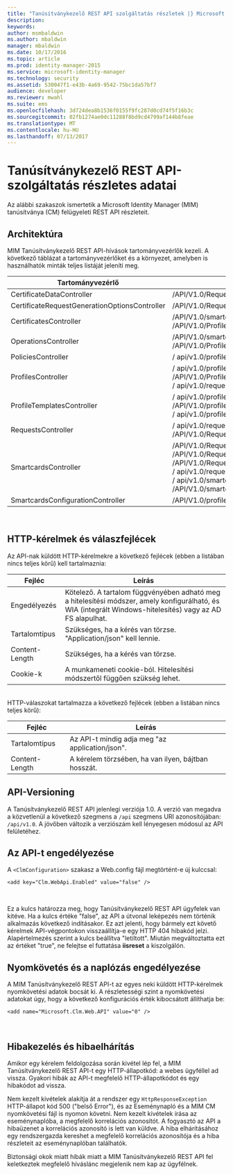 ```yaml
---
title: "Tanúsítványkezelő REST API szolgáltatás részletek |} Microsoft Docs"
description: 
keywords: 
author: msmbaldwin
ms.author: mbaldwin
manager: mbaldwin
ms.date: 10/17/2016
ms.topic: article
ms.prod: identity-manager-2015
ms.service: microsoft-identity-manager
ms.technology: security
ms.assetid: 530047f1-e43b-4a69-9542-75bc1da57bf7
audience: developer
ms.reviewer: mwahl
ms.suite: ems
ms.openlocfilehash: 3d724dea8b1536f0155f9fc287d0cd74f5f16b3c
ms.sourcegitcommit: 02fb1274ae0dc11288f8bd9cd4799af144b8feae
ms.translationtype: MT
ms.contentlocale: hu-HU
ms.lasthandoff: 07/13/2017
---
```

# <a name="cm-rest-api-service-details"></a>Tanúsítványkezelő REST API-szolgáltatás részletes adatai
Az alábbi szakaszok ismertetik a Microsoft Identity Manager (MIM) tanúsítványa (CM) felügyeleti REST API részleteit.

## <a name="architecture"></a>Architektúra 
MIM Tanúsítványkezelő REST API-hívások tartományvezérlők kezeli. A következő táblázat a tartományvezérlőket és a környezet, amelyben is használhatók minták teljes listáját jeleníti meg.

Tartományvezérlő| A minta útvonal
----------|-------------
CertificateDataController| /API/V1.0/Requests/{RequestId}/certificatedata /
CertificateRequestGenerationOptionsController| /API/V1.0/Requests/{RequestId}/certificaterequestgenerationoptions
CertificatesController| /API/V1.0/smartcards/{smartcardid}/Certificates <br/> /API/V1.0/Profiles/{profileid}/Certificates
OperationsController| /API/V1.0/smartcards/{smartcardid}/Operations <br/> /API/V1.0/Profiles/{profileid}/Operations
PoliciesController| / api/v1.0/profiletemplates/{profiletemplateid}/policies/{id}
ProfilesController| / api/v1.0/profiles/{id} <br/> /API/V1.0/Profiles <br/> / api/v1.0/requests/{requestid}/profiles/{id}
ProfileTemplatesController| / api/v1.0/profiletemplates/{id} <br/> /API/V1.0/profiletemplates <br/> / api/v1.0/profiletemplates/{profiletemplateid}/policies/{id}
RequestsController| / api/v1.0/requests/{id} <br/> /API/V1.0/Requests
SmartcardsController| /API/V1.0/Requests/{RequestId}/smartcards/{ID}/diversifiedkey <br/> /API/V1.0/Requests/{RequestId}/smartcards/{ID}/serverproposedpin <br/> /API/V1.0/Requests/{RequestId}/smartcards/{ID}/authenticationresponse <br/> / api/v1.0/requests/{requestid}/smartcards/{id} <br/> / api/v1.0/smartcards/{id} <br/> /API/V1.0/smartcards
SmartcardsConfigurationController| /API/V1.0/profiletemplates/{profiletemplateid}/Configuration/smartcards
<br/>

## <a name="http-request-and-response-headers"></a>HTTP-kérelmek és válaszfejlécek

Az API-nak küldött HTTP-kérelmekre a következő fejlécek (ebben a listában nincs teljes körű) kell tartalmaznia:

Fejléc | Leírás
-------|------------
Engedélyezés | Kötelező. A tartalom függvényében adható meg a hitelesítési módszer, amely konfigurálható, és WIA (integrált Windows-hitelesítés) vagy az AD FS alapulhat.
Tartalomtípus | Szükséges, ha a kérés van törzse. "Application/json" kell lennie.
Content-Length | Szükséges, ha a kérés van törzse. 
Cookie-k | A munkameneti cookie-ból. Hitelesítési módszertől függően szükség lehet.
<br/>
HTTP-válaszokat tartalmazza a következő fejlécek (ebben a listában nincs teljes körű):

Fejléc | Leírás
-------|------------
Tartalomtípus | Az API-t mindig adja meg "az application/json".
Content-Length | A kérelem törzsében, ha van ilyen, bájtban hosszát.


## <a name="api-versioning"></a>API-Versioning 
A Tanúsítványkezelő REST API jelenlegi verziója 1.0. A verzió van megadva a közvetlenül a következő szegmens a `/api` szegmens URI azonosítójában: `/api/v1.0`. A jövőben változik a verziószám kell lényegesen módosul az API felületéhez.


## <a name="enabling-the-api"></a>Az API-t engedélyezése 
A `<ClmConfiguration>` szakasz a Web.config fájl megtörtént-e új kulccsal:

```
<add key="Clm.WebApi.Enabled" value="false" />
```
<br/>

Ez a kulcs határozza meg, hogy Tanúsítványkezelő REST API ügyfelek van kitéve. Ha a kulcs értéke "false", az API a útvonal leképezés nem történik alkalmazás következő indításakor. Ez azt jelenti, hogy bármely ezt követő kérelmek API-végpontokon visszaállítja-e egy HTTP 404 hibakód jelzi. Alapértelmezés szerint a kulcs beállítva "letiltott".
Miután megváltoztatta ezt az értéket "true", ne felejtse el futtatása **iisreset** a kiszolgálón.

## <a name="enabling-tracing-and-logging"></a>Nyomkövetés és a naplózás engedélyezése 
A MIM Tanúsítványkezelő REST API-t az egyes neki küldött HTTP-kérelmek nyomkövetési adatok bocsát ki. A részletességi szint a nyomkövetési adatokat úgy, hogy a következő konfigurációs érték kibocsátott állíthatja be:

```
<add name="Microsoft.Clm.Web.API" value="0" />
```
<br/>

## <a name="error-handling-and-troubleshooting"></a>Hibakezelés és hibaelhárítás 
Amikor egy kérelem feldolgozása során kivétel lép fel, a MIM Tanúsítványkezelő REST API-t egy HTTP-állapotkód: a webes ügyféllel ad vissza. Gyakori hibák az API-t megfelelő HTTP-állapotkódot és egy hibakódot ad vissza. 

Nem kezelt kivételek alakítja át a rendszer egy `HttpResponseException` HTTP-állapot kód 500 ("belső Error"), és az Eseménynapló és a MIM CM nyomkövetési fájl is nyomon követni. Nem kezelt kivételek írása az eseménynaplóba, a megfelelő korrelációs azonosítót. A fogyasztó az API a hibaüzenet a korrelációs azonosító is lett van küldve. A hiba elhárításához egy rendszergazda kereshet a megfelelő korrelációs azonosítója és a hiba részleteit az eseménynaplóban találhatók.

Biztonsági okok miatt hibák miatt a MIM Tanúsítványkezelő REST API fel keletkeztek megfelelő híváslánc megjelenik nem kap az ügyfélnek.
